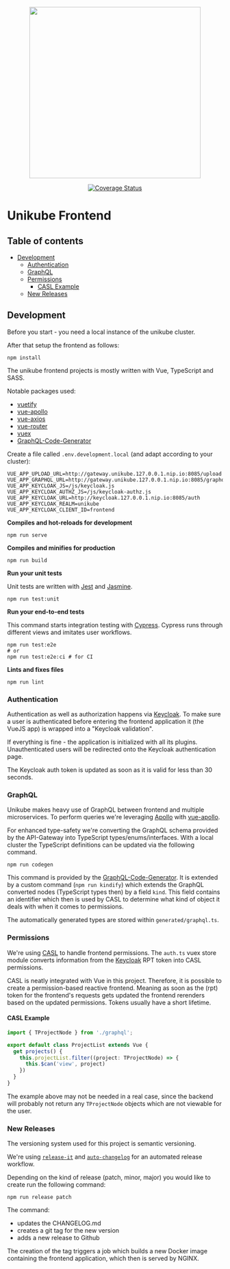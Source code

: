 
<p align="center">
  <img src="https://raw.githubusercontent.com/unikubehq/frontend/main/project_logo.png" width="400">
</p>
<p align="center">
  <a href="https://coveralls.io/github/unikubehq/frontend?branch=main"><img alt="Coverage Status" src="https://coveralls.io/repos/github/unikubehq/frontend/badge.svg?branch=main"></a>
</p>

# Unikube Frontend

## Table of contents

* [Development](#development)
  * [Authentication](#authentication)
  * [GraphQL](#graphql)
  * [Permissions](#permissions)
      * [CASL Example](#example-casl)
  * [New Releases](#new-releases)

## Development

Before you start - you need a local instance of the unikube cluster.

After that setup the frontend as follows:

```
npm install
```

The unikube frontend projects is mostly written with Vue, TypeScript and SASS. 

Notable packages used:

- [vuetify](https://vuetifyjs.com/)  
- [vue-apollo](https://apollo.vuejs.org/)
- [vue-axios](https://www.npmjs.com/package/vue-axios/)
- [vue-router](https://router.vuejs.org/)
- [vuex](https://vuex.vuejs.org/)
- [GraphQL-Code-Generator](https://www.graphql-code-generator.com/)


Create a file called `.env.development.local` (and adapt according to your cluster):
```dotenv
VUE_APP_UPLOAD_URL=http://gateway.unikube.127.0.0.1.nip.io:8085/upload
VUE_APP_GRAPHQL_URL=http://gateway.unikube.127.0.0.1.nip.io:8085/graphql
VUE_APP_KEYCLOAK_JS=/js/keycloak.js
VUE_APP_KEYCLOAK_AUTHZ_JS=/js/keycloak-authz.js
VUE_APP_KEYCLOAK_URL=http://keycloak.127.0.0.1.nip.io:8085/auth
VUE_APP_KEYCLOAK_REALM=unikube
VUE_APP_KEYCLOAK_CLIENT_ID=frontend
```

**Compiles and hot-reloads for development**
```shell
npm run serve
```

**Compiles and minifies for production**
```shell
npm run build
```

**Run your unit tests**

Unit tests are written with [Jest](https://jestjs.io/) and [Jasmine](https://jasmine.github.io/).

```shell
npm run test:unit
```

**Run your end-to-end tests**

This command starts integration testing with [Cypress](https://www.cypress.io/). Cypress
runs through different views and imitates user workflows.
```shell
npm run test:e2e
# or
npm run test:e2e:ci # for CI
```

**Lints and fixes files**
```shell
npm run lint
```

### Authentication

Authentication as well as authorization happens via [Keycloak](https://www.keycloak.org/).
To make sure a user is authenticated before entering the frontend application
it (the VueJS app) is wrapped into a "Keycloak validation".

If everything is fine - the application is initialized with all its plugins.
Unauthenticated users will be redirected onto the Keycloak authentication page.

The Keycloak auth token is updated as soon as it is valid for less than 30 seconds.


### GraphQL

Unikube makes heavy use of GraphQL between frontend and multiple 
microservices. To perform queries we're leveraging [Apollo](https://www.apollographql.com/)
with [vue-apollo](https://apollo.vuejs.org/). 

For enhanced type-safety we're converting the GraphQL schema provided
by the API-Gateway into TypeScript types/enums/interfaces. With a local
cluster the TypeScript definitions can be updated via the following command.

```shell
npm run codegen
```

This command is provided by the [GraphQL-Code-Generator](https://www.graphql-code-generator.com/).
It is extended by a custom command (`npm run kindify`) which extends
the GraphQL converted nodes (TypeScript types then) by a field `kind`.
This field contains an identifier which then is used by CASL to determine
what kind of object it deals with when it comes to permissions.

The automatically generated types are stored within `generated/graphql.ts`.

### Permissions
We're using [CASL](https://casl.js.org/) to handle frontend permissions. 
The `auth.ts` vuex store module converts information from the [Keycloak](https://www.keycloak.org/)
RPT token into CASL permissions.

CASL is neatly integrated with Vue in this project. Therefore, it is possible
to create a permission-based reactive frontend. Meaning as soon as the (rpt)
token for the frontend's requests gets updated the frontend rerenders based
on the updated permissions. Tokens usually have a short lifetime.

#### CASL Example

```typescript
import { TProjectNode } from './graphql';

export default class ProjectList extends Vue {
  get projects() {
    this.projectList.filter((project: TProjectNode) => {
      this.$can('view', project)
    })
  }
}
```

The example above may not be needed in a real case, since the backend
will probably not return any `TProjectNode` objects which are not viewable
for the user.

### New Releases

The versioning system used for this project is semantic versioning.

We're using [`release-it`](https://www.npmjs.com/package/release-it) and
[`auto-changelog`](https://www.npmjs.com/package/auto-changelog) for an automated release workflow.

Depending on the kind of release (patch, minor, major) you would like to create run the following
command:

```shell
npm run release patch
```

The command:
- updates the CHANGELOG.md
- creates a git tag for the new version
- adds a new release to Github
  
The creation of the tag triggers a job which builds a new Docker image  containing the 
frontend application, which then is served by NGINX.
